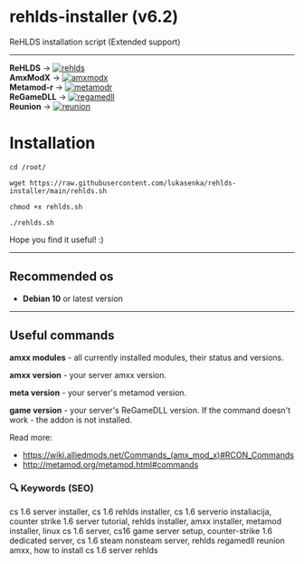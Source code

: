 # rehlds-installer (v6.2)
ReHLDS installation script (Extended support)

---------------------------------------

__ReHLDS__ -> [![rehlds](https://img.shields.io/github/release/dreamstalker/rehlds.svg)](https://github.com/dreamstalker/rehlds/releases)  
__AmxModX__ -> [![amxmodx](https://img.shields.io/badge/release-v1.10%20(latest)-blue)](https://www.amxmodx.org/downloads-new.php?branch=master&all=1)  
__Metamod-r__ -> [![metamodr](https://img.shields.io/github/release/theAsmodai/metamod-r.svg)](https://github.com/theAsmodai/metamod-r/releases)  
__ReGameDLL__ -> [![regamedll](https://img.shields.io/github/release/s1lentq/ReGameDLL_CS.svg)](https://github.com/s1lentq/ReGameDLL_CS/releases)  
__Reunion__ -> [![reunion](https://img.shields.io/github/release/s1lentq/reunion.svg?include_prereleases)](https://github.com/s1lentq/reunion/releases)  

# Installation

``cd /root/
``

``
wget https://raw.githubusercontent.com/lukasenka/rehlds-installer/main/rehlds.sh
``

``
chmod +x rehlds.sh
``

``
./rehlds.sh
``

Hope you find it useful! :)

------------------------------------
## Recommended os
* __Debian 10__ or latest version

------------------------------------

## Useful commands
__amxx modules__ - all currently installed modules, their status and versions.

__amxx version__ - your server amxx version.

__meta version__ - your server's metamod version.

__game version__ - your server's ReGameDLL version. If the command doesn't work - the addon is not installed.

Read more:
* https://wiki.alliedmods.net/Commands_(amx_mod_x)#RCON_Commands
* http://metamod.org/metamod.html#commands

### 🔍 Keywords (SEO)

cs 1.6 server installer, cs 1.6 rehlds installer, cs 1.6 serverio instaliacija, counter strike 1.6 server tutorial, rehlds installer, amxx installer, metamod installer, linux cs 1.6 server, cs16 game server setup, counter-strike 1.6 dedicated server, cs 1.6 steam nonsteam server, rehlds regamedll reunion amxx, how to install cs 1.6 server rehlds
